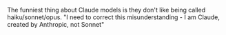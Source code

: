 The funniest thing about Claude models is they don't like being called haiku/sonnet/opus. "I need to correct this misunderstanding - I am Claude, created by Anthropic, not Sonnet"

